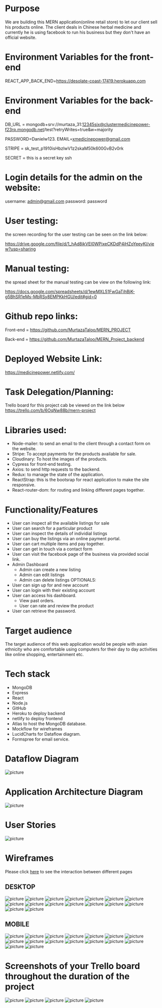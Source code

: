 # Purpose

We are building this MERN application(online retail store) to let our client sell his products online. The client deals in Chinese herbal medicine and currently he is using facebook to run his business but they don't have an official website.

# Environment Variables for the front-end

REACT_APP_BACK_END=https://desolate-coast-17419.herokuapp.com

# Environment Variables for the back-end

DB_URL = mongodb+srv://murtaza_31:12345six@clustermedicinepower-f23rp.mongodb.net/test?retryWrites=true&w=majority

PASSWORD=Danielw123.
EMAIL=xmedicinepower@gmail.com

STRIPE = sk_test_p1910isHbzlwV1z2skaM50k600GvB2v0rk

SECRET = this is a secret key ssh

# Login details for the admin on the website:

username: admin@gmail.com
password: password

# User testing:

the screen recording for the user testing can be seen on the link below:

https://drive.google.com/file/d/1_hAd8ikVEl0WPixeCKDdP4iHZoYeeyKl/view?usp=sharing

# Manual testing:

the spread sheet for the manual testing can be view on the following link:

https://docs.google.com/spreadsheets/d/1ewMXL51FwGaTihBjK-g5BhSR1eMs-MbRSy8EMPKkHGU/edit#gid=0

# Github repo links:

Front-end = https://github.com/MurtazaTaloo/MERN_PROJECT

Back-end = https://github.com/MurtazaTaloo/MERN_Project_backend

# Deployed Website Link:

https://medicinepower.netlify.com/

# Task Delegation/Planning:

Trello board for this project cab be viewed on the link below
https://trello.com/b/6OqNw88b/mern-project

# Libraries used:

- Node-mailer: to send an email to the client through a contact form on the website.
- Stripe: To accept payments for the products available for sale.
- Cloudinary: To host the images of the products.
- Cypress for front-end testing.
- Axios: to send http requests to the backend.
- Redux: to manage the state of the application.
- ReactStrap: this is the bootsrap for react application to make the site responsive.
- React-router-dom: for routing and linking different pages together.

# Functionality/Features

- User can inspect all the available listings for sale
- User can search for a particular product
- User can inspect the details of individial listings
- User can buy the listings via an online payment portal.
- User can cart multiple items and pay together.
- User can get in touch via a contact form
- User can visit the facebook page of the business via provided social link.
- Admin Dashboard
  - Admin can create a new listing
  - Admin can edit listings
  - Admin can delete listings
    OPTIONALS:
- User can sign up for and new account
- User can login with their existing account
- User can access his dashboard.
  - View past orders.
  - User can rate and review the product
- User can retrieve the password.

# Target audience

The target audience of this web application would be people with asian ethnicity who are comfortable using computers for their day to day activities like online shopping, entertainment etc.

# Tech stack

- MongoDB
- Express
- React
- Node.js
- GitHub
- Heroku to deploy backend
- netlify to deploy frontend
- Atlas to host the MongoDB database.
- Mockflow for wireframes
- LucidCharts for Dataflow diagram.
- Formspree for email service.

# Dataflow Diagram

![picture](docs/Data_Flow_Diagram.jpeg)

# Application Architecture Diagram

![picture](docs/Application_architecture_diagram.jpg)

# User Stories

![picture](docs/User_Story.jpg)

# Wireframes

Please click [here](https://wireframepro.mockflow.com/view/M53e10f0f85cbc2d86b9fcb2a93f130461579131612140#/page/f3885e629ccf4046a3229762644c3b26) to see the interaction between different pages

## DESKTOP

![picture](docs/Wireframes_Desktop/Home_Page.png)
![picture](docs/Wireframes_Desktop/About_us_Page.png)
![picture](docs/Wireframes_Desktop/Contact_Page.png)
![picture](docs/Wireframes_Desktop/Product_Page.png)
![picture](docs/Wireframes_Desktop/Individual_Product_Page.png)
![picture](docs/Wireframes_Desktop/Cart_Page.png)
![picture](docs/Wireframes_Desktop/Payment_Page.png)
![picture](docs/Wireframes_Desktop/Thank_You_Page.png)
![picture](docs/Wireframes_Desktop/Admin_dashboard_Page.png)
![picture](docs/Wireframes_Desktop/Listings_Page.png)
![picture](docs/Wireframes_Desktop/Edit_Listings_Page.png)
![picture](docs/Wireframes_Desktop/User_Sign_Up.png)
![picture](docs/Wireframes_Desktop/Sign_in_Page.png)
![picture](docs/Wireframes_Desktop/User_Dashboard.png)
![picture](docs/Wireframes_Desktop/Review_Page.png)
![picture](docs/Wireframes_Desktop/Forgot_Password_Page.png)

## MOBILE

![picture](docs/Wireframes_Mobile/Home_Page_Mobile.png)
![picture](docs/Wireframes_Mobile/About_us_Page_Mobile.png)
![picture](docs/Wireframes_Mobile/Contact_Page_Mobile.png)
![picture](docs/Wireframes_Mobile/Product_Page_Mobile.png)
![picture](docs/Wireframes_Mobile/Individual_Product_Page_Mobile.png)
![picture](docs/Wireframes_Mobile/Cart_Page_Mobile.png)
![picture](docs/Wireframes_Mobile/Payment_Page_Mobile.png)
![picture](docs/Wireframes_Mobile/Thank_You_Page_Mobile.png)
![picture](docs/Wireframes_Mobile/Admin_dashboard_Page_Mobile.png)
![picture](docs/Wireframes_Mobile/Listings_Page_Mobile.png)
![picture](docs/Wireframes_Mobile/Edit_Listings_Page_Mobile.png)
![picture](docs/Wireframes_Mobile/User_Sign_Up_Mobile.png)
![picture](docs/Wireframes_Mobile/Sign_in_Page_Mobile.png)
![picture](docs/Wireframes_Mobile/User_Dashboard_Mobile.png)
![picture](docs/Wireframes_Mobile/Review_Page_Mobile.png)
![picture](docs/Wireframes_Mobile/Forgot_Password_Page_Mobile.png)

# Screenshots of your Trello board throughout the duration of the project

![picture](docs/TrelloScreenshots/1.png)
![picture](docs/TrelloScreenshots/2.png)
![picture](docs/TrelloScreenshots/3.png)
![picture](docs/TrelloScreenshots/4.png)
![picture](docs/TrelloScreenshots/5.png)
